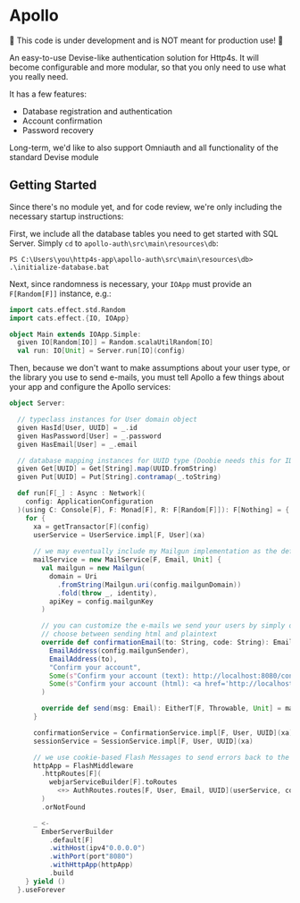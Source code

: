 # Apollo

🚧 This code is under development and is NOT meant for production use! 🚧

An easy-to-use Devise-like authentication solution for Http4s. It will become configurable and more modular, so that you only need to use what you really need.

It has a few features:

- Database registration and authentication
- Account confirmation
- Password recovery

Long-term, we'd like to also support Omniauth and all functionality of the standard Devise module

## Getting Started

Since there's no module yet, and for code review, we're only including the necessary startup instructions:

First, we include all the database tables you need to get started with SQL Server. Simply `cd` to `apollo-auth\src\main\resources\db`:

```shell
PS C:\Users\you\http4s-app\apollo-auth\src\main\resources\db> .\initialize-database.bat
```

Next, since randomness is necessary, your `IOApp` must provide an `F[Random[F]]` instance, e.g.:

```scala 3
import cats.effect.std.Random
import cats.effect.{IO, IOApp}

object Main extends IOApp.Simple:
  given IO[Random[IO]] = Random.scalaUtilRandom[IO]
  val run: IO[Unit] = Server.run[IO](config)
```

Then, because we don't want to make assumptions about your user type, or the library you use to send e-mails, you must tell Apollo a few things about your app and configure the Apollo services:

```scala 3
object Server:

  // typeclass instances for User domain object
  given HasId[User, UUID] = _.id
  given HasPassword[User] = _.password
  given HasEmail[User] = _.email

  // database mapping instances for UUID type (Doobie needs this for IDs)
  given Get[UUID] = Get[String].map(UUID.fromString)
  given Put[UUID] = Put[String].contramap(_.toString)

  def run[F[_] : Async : Network](
    config: ApplicationConfiguration
  )(using C: Console[F], F: Monad[F], R: F[Random[F]]): F[Nothing] = {
    for {
      xa = getTransactor[F](config)
      userService = UserService.impl[F, User](xa)
        
      // we may eventually include my Mailgun implementation as the default Mailer
      mailService = new MailService[F, Email, Unit] {
        val mailgun = new Mailgun(
          domain = Uri
            .fromString(Mailgun.uri(config.mailgunDomain))
            .fold(throw _, identity),
          apiKey = config.mailgunKey
        )

        // you can customize the e-mails we send your users by simply overriding a function!
        // choose between sending html and plaintext
        override def confirmationEmail(to: String, code: String): Email = Email(
          EmailAddress(config.mailgunSender),
          EmailAddress(to),
          "Confirm your account",
          Some(s"Confirm your account (text): http://localhost:8080/confirm/${code}"),
          Some(s"Confirm your account (html): <a href='http://localhost:8080/confirm/${code}'>http://localhost:8080/confirm/${code}</a>")
        )

        override def send(msg: Email): EitherT[F, Throwable, Unit] = mailgun.send(msg).map(_ => ())
      }

      confirmationService = ConfirmationService.impl[F, User, UUID](xa)
      sessionService = SessionService.impl[F, User, UUID](xa)

      // we use cookie-based Flash Messages to send errors back to the form, check out the Nice Feature
      httpApp = FlashMiddleware
        .httpRoutes[F](
          webjarServiceBuilder[F].toRoutes
            <+> AuthRoutes.routes[F, User, Email, UUID](userService, confirmationService, mailService, sessionService) // adding our routes is as simple as configuring a service
        )
        .orNotFound

      _ <-
        EmberServerBuilder
          .default[F]
          .withHost(ipv4"0.0.0.0")
          .withPort(port"8080")
          .withHttpApp(httpApp)
          .build
    } yield ()
  }.useForever
```